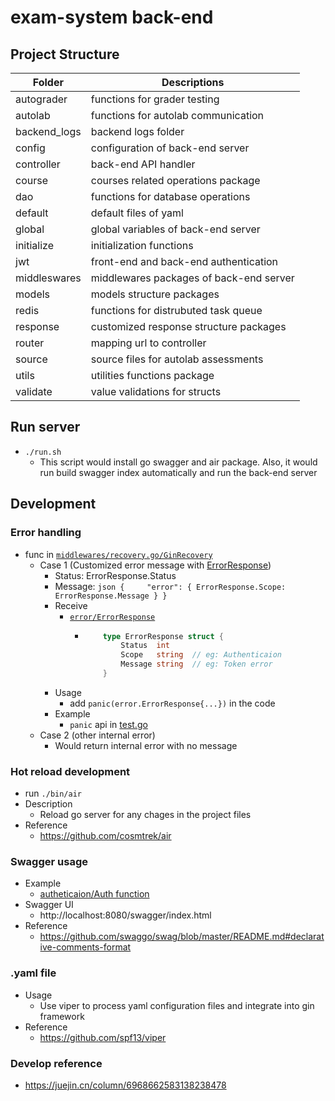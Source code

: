 # exam-system back-end

## Project Structure
| Folder       | Descriptions                            |
|--------------|-----------------------------------------|
| autograder   | functions for grader testing            |
| autolab      | functions for autolab communication     |
| backend_logs | backend logs folder                     |
| config       | configuration of back-end server        |
| controller   | back-end API handler                    |
| course       | courses related operations package      |
| dao          | functions for database operations       |
| default      | default files of yaml                   |
| global       | global variables of back-end server     |
| initialize   | initialization functions                |
| jwt          | front-end and back-end authentication   |
| middleswares | middlewares packages of back-end server |
| models       | models structure packages               |
| redis        | functions for distrubuted task queue    |
| response     | customized response structure packages  |
| router       | mapping url to controller               |
| source       | source files for autolab assessments    |
| utils        | utilities functions package             |
| validate     | value validations for structs           |


## Run server
*   `./run.sh`
    *   This script would install go swagger and air package. Also, it would run build swagger index automatically and run the back-end server

## Development

### Error handling
*   func in [`middlewares/recovery.go/GinRecovery`](middlewares/recovery.go)
    *   Case 1 (Customized error message with [ErrorResponse](error/error.go))
        *   Status:     ErrorResponse.Status
        *   Message:    ```json
                        {    
                            "error": {
                                ErrorResponse.Scope: ErrorResponse.Message
                            }
                        }
                        ```
        *   Receive
            *   [`error/ErrorResponse`](error/error.go)
                *   ``` go
                        type ErrorResponse struct {
                            Status  int
                            Scope   string  // eg: Authenticaion
                            Message string  // eg: Token error  
                        }
                    ```
        *   Usage
            *   add `panic(error.ErrorResponse{...})` in the code
        *   Example
            *   `panic` api in [test.go](router/test.go)
    *   Case 2 (other internal error)
        *   Would return internal error with no message
        
### Hot reload development
*   run `./bin/air`
*   Description
    *   Reload go server for any chages in the project files
*   Reference
    *   https://github.com/cosmtrek/air


### Swagger usage
*   Example
    *   [autheticaion/Auth function](authentication/authentication.go)
*   Swagger UI
    *   http://localhost:8080/swagger/index.html
*   Reference
    *   https://github.com/swaggo/swag/blob/master/README.md#declarative-comments-format

### .yaml file
*   Usage
    *   Use viper to process yaml configuration files and integrate into gin framework
*   Reference
    *   https://github.com/spf13/viper

### Develop reference
*   https://juejin.cn/column/6968662583138238478
